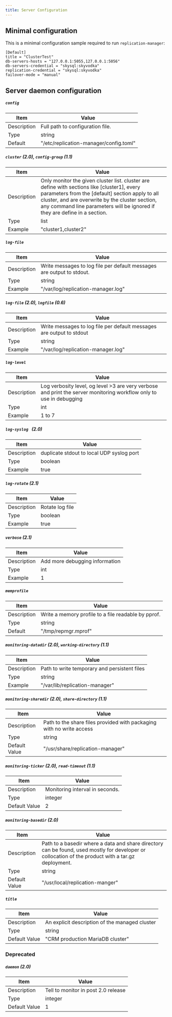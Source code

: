 ```yaml
---
title: Server Configuration
---
```


## Minimal configuration

This is a minimal configuration sample required to run `replication-manager`:

```
[Default]
title = "ClusterTest"
db-servers-hosts = "127.0.0.1:5055,127.0.0.1:5056"
db-servers-credential = "skysql:skyvodka"
replication-credential = "skysql:skyvodka"
failover-mode = "manual"

```
## Server daemon configuration

##### `config`

| Item | Value |
| ---- | ----- |
| Description | Full path to configuration file. |
| Type | string |
| Default | "/etc/replication-manager/config.toml" |

##### `cluster` (2.0), `config-group` (1.1)

| Item | Value |
| ---- | ----- |
| Description | Only monitor the given cluster list. cluster are define with sections like [cluster1], every parameters from the [default] section apply to all cluster, and are overwrite by the cluster section, any command line parameters will be ignored if they are define in a section.  |
| Type | list |
| Example | "cluster1,cluster2" |

##### `log-file`

| Item | Value |
| ---- | ----- |
| Description | Write messages to log file per default messages are output to stdout. |
| Type | string |
| Example | "/var/log/replication-manager.log" |

##### `log-file` (2.0), `logfile` (0.6)

| Item | Value |
| ---- | ----- |
| Description | Write messages to log file per default messages are output to stdout|
| Type | string |
| Example | "/var/log/replication-manager.log" |

##### `log-level`

| Item | Value |
| ---- | ----- |
| Description | Log verbosity level, og level >3 are very verbose and print the server monitoring workflow only to use in debugging |
| Type | int |
| Example | 1 to 7 |

##### `log-syslog ` (2.0)

| Item          | Value |
| ----          | ----- |
| Description   | duplicate stdout to local UDP syslog port |
| Type          | boolean |
| Example       | true |

##### `log-rotate` (2.1)

| Item          | Value |
| ----          | ----- |
| Description   | Rotate log file  |
| Type          | boolean |
| Example       | true |

##### `verbose` (2.1)

| Item          | Value |
| ----          | ----- |
| Description   | Add more debugging information |
| Type          | int |
| Example       | 1 |

##### `memprofile`

| Item          | Value |
| ----          | ----- |
| Description   | Write a memory profile to a file readable by pprof. |
| Type          | string |
| Default       | "/tmp/repmgr.mprof" |


##### `monitoring-datadir` (2.0), `working-directory` (1.1)

| Item          | Value |
| ----          | ----- |
| Description   | Path to write temporary and persistent files |
| Type          | string |
| Example       | "/var/lib/replication-manager" |

##### `monitoring-sharedir` (2.0), `share-directory` (1.1)

| Item          | Value |
| ----          | ----- |
| Description   | Path to the share files provided with packaging with no write access |
| Type          | string |
| Default Value | "/usr/share/replication-manager" |

##### `monitoring-ticker` (2.0), `read-timeout` (1.1)

| Item          | Value |
| ----          | ----- |
| Description   | Monitoring interval in seconds. |
| Type          | integer |
| Default Value | 2 |

##### `monitoring-basedir` (2.0)

| Item          | Value |
| ----          | ----- |
| Description   | Path to a basedir where a data and share directory can be found, used mostly for developer or collocation of the product with a tar.gz deployment. |
| Type          | string |
| Default Value | "/usr/local/replication-manger" |

##### `title`

| Item          | Value |
| ----          | ----- |
| Description   | An explicit description of the managed cluster  |
| Type          | string |
| Default Value | "CRM production MariaDB cluster" |

### Deprecated

##### `daemon`  (2.0)

| Item          | Value |
| ----          | ----- |
| Description   | Tell to monitor in post 2.0 release |
| Type          | integer |
| Default Value | 1 |
